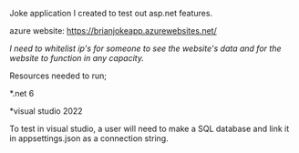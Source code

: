 Joke application I created to test out asp.net features. 

azure website: https://brianjokeapp.azurewebsites.net/

*I need to whitelist ip's for someone to see the website's data and for the website to function in any capacity.* 

Resources needed to run;

*.net 6

*visual studio 2022

To test in visual studio, a user will need to make a SQL database and link it in appsettings.json as a connection string.
